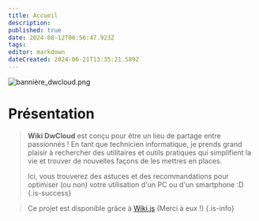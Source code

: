 ```yaml
---
title: Accueil
description: 
published: true
date: 2024-08-12T06:56:47.923Z
tags: 
editor: markdown
dateCreated: 2024-06-21T13:35:21.589Z
---
```


![bannière_dwcloud.png](/images/bannière_dwcloud.png)

# Présentation

> **Wiki DwCloud** est conçu pour être un lieu de partage entre passionnés !
> En tant que technicien informatique, je prends grand plaisir à rechercher des utilitaires et outils pratiques qui simplifient la vie et trouver de nouvelles façons de les mettres en places.
>
> Ici, vous trouverez des astuces et des recommandations pour optimiser (ou non) votre utilisation d'un PC ou d'un smartphone :D
{.is-success}

> Ce projet est disponible grâce à [Wiki.js](https://js.wiki/) (Merci à eux !)
{.is-info}
